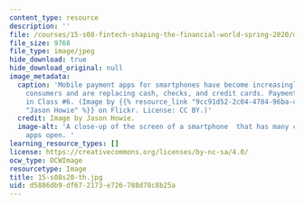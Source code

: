 ```yaml
---
content_type: resource
description: ''
file: /courses/15-s08-fintech-shaping-the-financial-world-spring-2020/d5886db9df672173e726788d78c8b25a_15-s08s20-th.jpg
file_size: 9768
file_type: image/jpeg
hide_download: true
hide_download_original: null
image_metadata:
  caption: 'Mobile payment apps for smartphones have become increasingly popular among
    consumers and are replacing cash, checks, and credit cards. Payments are covered
    in Class #6. (Image by {{% resource_link "9cc91d52-2c04-4784-96ba-c9124c1d63a0"
    "Jason Howie" %}} on Flickr. License: CC BY.)'
  credit: Image by Jason Howie.
  image-alt: 'A close-up of the screen of a smartphone  that has many colorful shopping
    apps open. '
learning_resource_types: []
license: https://creativecommons.org/licenses/by-nc-sa/4.0/
ocw_type: OCWImage
resourcetype: Image
title: 15-s08s20-th.jpg
uid: d5886db9-df67-2173-e726-788d78c8b25a
---
```

